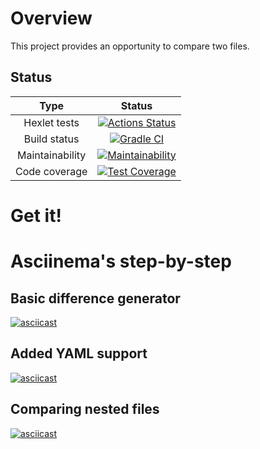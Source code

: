 # Overview

This project provides an opportunity to compare two files.

## Status

| Type | Status |
| :---: | :---: |
| Hexlet tests | [![Actions Status](https://github.com/kudrDaniel/java-project-71/workflows/hexlet-check/badge.svg)](https://github.com/kudrDaniel/java-project-71/actions/workflows/hexlet-check.yml) |
| Build status | [![Gradle CI](https://github.com/kudrDaniel/java-project-71/actions/workflows/build-check.yml/badge.svg)](https://github.com/kudrDaniel/java-project-71/actions/workflows/build-check.yml) |
| Maintainability | [![Maintainability](https://api.codeclimate.com/v1/badges/956717672e952726f94a/maintainability)](https://codeclimate.com/github/kudrDaniel/java-project-71/maintainability) |
| Code coverage | [![Test Coverage](https://api.codeclimate.com/v1/badges/956717672e952726f94a/test_coverage)](https://codeclimate.com/github/kudrDaniel/java-project-71/test_coverage) |

# Get it!

# Asciinema's step-by-step
## Basic difference generator
[![asciicast](https://asciinema.org/a/592709.svg)](https://asciinema.org/a/592709)

## Added YAML support
[![asciicast](https://asciinema.org/a/593734.svg)](https://asciinema.org/a/593734)

## Comparing nested files
[![asciicast](https://asciinema.org/a/593893.svg)](https://asciinema.org/a/593893)
